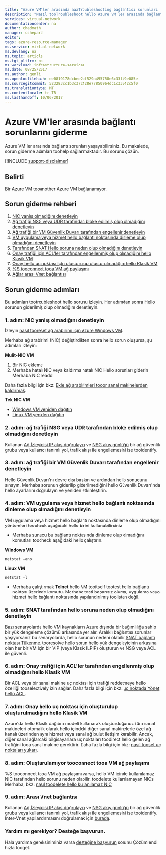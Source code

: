 ```yaml
---
title: "Azure VM'ler arasında aaaTroubleshooting bağlantısı sorunları | Microsoft Docs"
description: "Nasıl tooTroubleshoot hello Azure VM'ler arasında bağlantı sorunları hakkında bilgi edinin."
services: virtual-network
documentationcenter: na
author: chadmath
manager: cshepard
editor: 
tags: azure-resource-manager
ms.service: virtual-network
ms.devlang: na
ms.topic: article
ms.tgt_pltfrm: na
ms.workload: infrastructure-services
ms.date: 08/25/2017
ms.author: genli
ms.openlocfilehash: ee0819178dcbee2bf529a495758e6c33f49e085e
ms.sourcegitcommit: 523283cc1b3c37c428e77850964dc1c33742c5f0
ms.translationtype: MT
ms.contentlocale: tr-TR
ms.lasthandoff: 10/06/2017
---
```

# <a name="troubleshooting-connectivity-problems-between-azure-vms"></a>Azure VM'ler arasında bağlantı sorunlarını giderme

Azure VM'ler arasında bağlantı sorunları yaşayabilirsiniz. Bu makalede, sorun giderme adımları toohelp sağlanmaktadır. Bu sorunu çözün. 

[!INCLUDE [support-disclaimer](../../includes/support-disclaimer.md)]

## <a name="symptom"></a>Belirti

Bir Azure VM tooanother Azure VM bağlanamıyor.

## <a name="troubleshooting-guidance"></a>Sorun giderme rehberi 

1. [NIC yanlış olmadığını denetleyin](#step-1-check-if-nic-is-misconfigured)
2. [Ağ trafiği NSG veya UDR tarafından bloke edilmiş olup olmadığını denetleyin](#step-2-check-if-network-traffic-is-blocked-by-nsg-or-udr)
3. [Ağ trafiği bir VM Güvenlik Duvarı tarafından engellenir denetleyin](#step-3-check-if-network-traffic-is-blocked-by-vm-firewall)
4. [VM uygulama veya hizmet hello bağlantı noktasında dinleme olup olmadığını denetleyin](#step-4-check-whether-vm-app-or-service-is-listening-on-the-port)
5. [Tarafından SNAT Hello soruna neden olup olmadığını denetleyin](#step-5-check-whether-the-problem-is-caused-by-snat)
6. [Onay trafiği için ACL'ler tarafından engellenmiş olup olmadığını hello Klasik VM](#step-6-check-whether-traffic-is-blocked-by-acls-for-the-classic-vm)
7. [Onay hello uç noktası için oluşturulup oluşturulmadığını hello Klasik VM](#step-7-check-whether-the-endpoint-is-created-for-the-classic-vm)
8. [%S tooconnect tooa VM ağ paylaşımı](#step-8-unable-to-connect-to-a-vm-network-share)
9. [Ağlar arası Vnet bağlantısı](#step-9-inter-vnet-connectivity)

## <a name="troubleshooting-steps"></a>Sorun giderme adımları

Bu adımları tootroubleshoot hello sorunu izleyin. Her adımdan sonra Hello sorunun giderilmiş olup olmadığını denetleyin. 

### <a name="step-1-check-if-nic-is-misconfigured"></a>1. adım: NIC yanlış olmadığını denetleyin

İzleyin [nasıl tooreset ağ arabirimi için Azure Windows VM](../virtual-machines/windows/reset-network-interface.md). 

Merhaba ağ arabirimi (NIC) değiştirdikten sonra hello sorun oluşursa, şu adımları izleyin:

**Mulit-NIC VM**

1. Bir NIC ekleme
2. Merhaba hatalı NIC veya kaldırma hatalı NIC Hello sorunları giderin  Merhaba NIC readd

Daha fazla bilgi için bkz: [Ekle ağ arabirimleri tooor sanal makinelerden kaldırmak](virtual-network-network-interface-vm.md).

**Tek NIC VM** 

- [Windows VM yeniden dağıtın](../virtual-machines/windows/redeploy-to-new-node.md)
- [Linux VM yeniden dağıtın](../virtual-machines/linux/redeploy-to-new-node.md)

### <a name="step-2-check-if-network-traffic-is-blocked-by-nsg-or-udr"></a>2. adım: ağ trafiği NSG veya UDR tarafından bloke edilmiş olup olmadığını denetleyin

Kullanan [Ağ İzleyicisi IP akış doğrulayın](../network-watcher/network-watcher-ip-flow-verify-overview.md) ve [NSG akış günlüğü](../network-watcher/network-watcher-nsg-flow-logging-overview.md) bir ağ güvenlik grubu veya kullanıcı tanımlı yol, trafik akışı ile engellemesini ise tooidentify.

### <a name="step-3-check-if-network-traffic-is-blocked-by-vm-firewall"></a>3. adım: ağ trafiği bir VM Güvenlik Duvarı tarafından engellenir denetleyin

Hello Güvenlik Duvarı'nı devre dışı bırakın ve ardından hello sonucunu sınayın. Merhaba sorunun giderilip giderilmediğini hello Güvenlik Duvarı'nda hello ayarlarını doğrulayın ve yeniden etkinleştirin.

### <a name="step-4-check-whether-vm-app-or-service-is-listening-on-hello-port"></a>4. adım: VM uygulama veya hizmet hello bağlantı noktasında dinleme olup olmadığını denetleyin

VM uygulama veya hizmet hello bağlantı noktasında dinleme olup olmadığını yöntemleri toocheck aşağıdaki hello birini kullanabilirsiniz

- Merhaba sunucu bu bağlantı noktasında dinleme olup olmadığını komutları toocheck aşağıdaki hello çalıştırın.

**Windows VM**

    netstat –ano

**Linux VM**

    netstat -l

- Merhaba çalıştırmak **Telnet** hello VM tooitself tootest hello bağlantı noktası üzerinde komutu. Merhaba testi başarısız olursa, uygulama veya hizmet hello bağlantı noktasında yapılandırılmış toolisten değil.

### <a name="step-5-check-whether-hello-problem-is-caused-by-snat"></a>5. adım: SNAT tarafından hello soruna neden olup olmadığını denetleyin

Bazı senaryolarda hello VM kaynakların Azure dışında bir bağımlılığa sahip bir yük dengeleme çözümü arkasında yer alır. Aralıklı bağlantısı sorunlar yaşıyorsanız bu senaryolarda, hello sorunun nedeni olabilir [SNAT bağlantı noktası Tükenme](../load-balancer/load-balancer-outbound-connections.md). tooresolve hello sorun hello yük dengeleyicinin arkasına olan her bir VM için bir VIP (veya Klasik ILPIP) oluşturun ve NSG veya ACL ile güvenli. 

### <a name="step-6-check-whether-traffic-is-blocked-by-acls-for-hello-classic-vm"></a>6. adım: Onay trafiği için ACL'ler tarafından engellenmiş olup olmadığını hello Klasik VM

Bir ACL veya bir sanal makine uç noktası için trafiği reddetmeye hello özelliği tooselectively izin sağlar. Daha fazla bilgi için bkz: [uç noktada Yönet hello ACL](../virtual-machines/windows/classic/setup-endpoints.md#manage-the-acl-on-an-endpoint).

### <a name="step-7-check-whether-hello-endpoint-is-created-for-hello-classic-vm"></a>7. adım: Onay hello uç noktası için oluşturulup oluşturulmadığını hello Klasik VM

Azure'da hello Klasik dağıtım modeli kullanarak oluşturduğunuz tüm sanal makineleri otomatik olarak hello içindeki diğer sanal makinelerle özel ağ kanalı üzerinden aynı hizmet veya sanal ağ bulut iletişim kurabilir. Ancak, diğer sanal ağlardaki bilgisayarlara uç noktaları toodirect hello gelen ağ trafiğini tooa sanal makine gerektirir. Daha fazla bilgi için bkz: [nasıl tooset uç noktaları yukarı](../virtual-machines/windows/classic/setup-endpoints.md).

### <a name="step-8-unable-tooconnect-tooa-vm-network-share"></a>8. adım: Oluşturulamıyor tooconnect tooa VM ağ paylaşımı

%S tooconnect tooa VM ağ paylaşımı varsa, hello VM içinde kullanılamaz NIC tarafından hello sorunu neden olabilir. toodelete kullanılamayan NICs Merhaba, bkz: [nasıl toodelete hello kullanılamaz NIC](../virtual-machines/windows/reset-network-interface.md#delete-the-unavailable-nics)

### <a name="step-9-inter-vnet-connectivity"></a>9. adım: Arası Vnet bağlantısı

Kullanan [Ağ İzleyicisi IP akış doğrulayın](../network-watcher/network-watcher-ip-flow-verify-overview.md) ve [NSG akış günlüğü](../network-watcher/network-watcher-nsg-flow-logging-overview.md) bir ağ güvenlik grubu veya kullanıcı tanımlı yol, trafik akışı ile engellemesini ise tooidentify. Inter-Vnet yapılandırmasını doğrulamak için [burada](https://support.microsoft.com/en-us/help/4032151/configuring-and-validating-vnet-or-vpn-connections).

### <a name="need-help-contact-support"></a>Yardım mı gerekiyor? Desteğe başvurun.
Hala yardıma gereksiniminiz varsa [desteğine başvurun](https://portal.azure.com/?#blade/Microsoft_Azure_Support/HelpAndSupportBlade) sorunu Çözümlendi hızla tooget.
